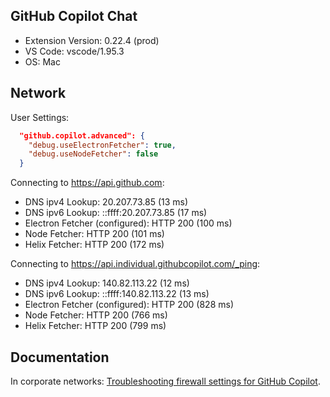 ## GitHub Copilot Chat

- Extension Version: 0.22.4 (prod)
- VS Code: vscode/1.95.3
- OS: Mac

## Network

User Settings:

```json
  "github.copilot.advanced": {
    "debug.useElectronFetcher": true,
    "debug.useNodeFetcher": false
  }
```

Connecting to https://api.github.com:

- DNS ipv4 Lookup: 20.207.73.85 (13 ms)
- DNS ipv6 Lookup: ::ffff:20.207.73.85 (17 ms)
- Electron Fetcher (configured): HTTP 200 (100 ms)
- Node Fetcher: HTTP 200 (101 ms)
- Helix Fetcher: HTTP 200 (172 ms)

Connecting to https://api.individual.githubcopilot.com/_ping:

- DNS ipv4 Lookup: 140.82.113.22 (12 ms)
- DNS ipv6 Lookup: ::ffff:140.82.113.22 (13 ms)
- Electron Fetcher (configured): HTTP 200 (828 ms)
- Node Fetcher: HTTP 200 (766 ms)
- Helix Fetcher: HTTP 200 (799 ms)

## Documentation

In corporate networks: [Troubleshooting firewall settings for GitHub Copilot](https://docs.github.com/en/copilot/troubleshooting-github-copilot/troubleshooting-firewall-settings-for-github-copilot).
